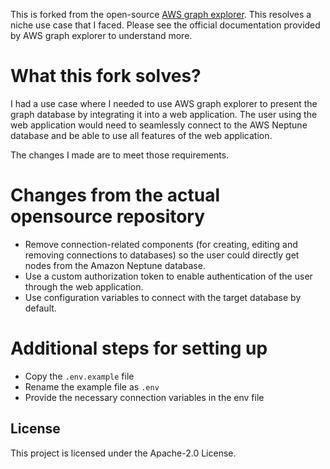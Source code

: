 This is forked from the open-source [AWS graph explorer](https://github.com/aws/graph-explorer). This resolves a niche use case that I faced.
Please see the official documentation provided by AWS graph explorer to understand more.

# What this fork solves?
I had a use case where I needed to use AWS graph explorer to present the graph database by integrating it into a web application. The user using the web application would need to seamlessly connect to the AWS Neptune database and be able to use all features of the web application.

The changes I made are to meet those requirements.

# Changes from the actual opensource repository
- Remove connection-related components (for creating, editing and removing connections to databases) so the user could directly get nodes from the Amazon Neptune database.
- Use a custom authorization token to enable authentication of the user through the web application.
- Use configuration variables to connect with the target database by default.

# Additional steps for setting up
- Copy the `.env.example` file
- Rename the example file as `.env`
- Provide the necessary connection variables in the env file

## License
This project is licensed under the Apache-2.0 License.
